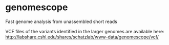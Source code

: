 # genomescope
Fast genome analysis from unassembled short reads


VCF files of the variants identified in the larger genomes are available here:
http://labshare.cshl.edu/shares/schatzlab/www-data/genomescope/vcf/

